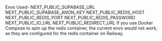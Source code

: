 Envs Used-
NEXT_PUBLIC_SUPABASE_URL
NEXT_PUBLIC_SUPABASE_ANON_KEY
NEXT_PUBLIC_REDIS_HOST
NEXT_PUBLIC_REDIS_PORT
NEXT_PUBLIC_REDIS_PASSWORD
NEXT_PUBLIC_IO_URL
NEXT_PUBLIC_REDIRECT_URL
If you use Docker Compose to spin up the redis container, the current envs would not work, as they are configured for the redis container on Railway.

